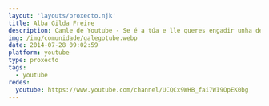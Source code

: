 ```yaml
---
layout: 'layouts/proxecto.njk'
title: Alba Gilda Freire
description: Canle de Youtube - Se é a túa e lle queres engadir unha descripción e etiquetas, ponte en contacto con nós.
img: /img/comunidade/galegotube.webp
date: 2014-07-28 09:02:59
platform: youtube
type: proxecto
tags:
  - youtube
redes:
  youtube: https://www.youtube.com/channel/UCQCx9WHB_fai7WI9OpEK0bg
---
```


